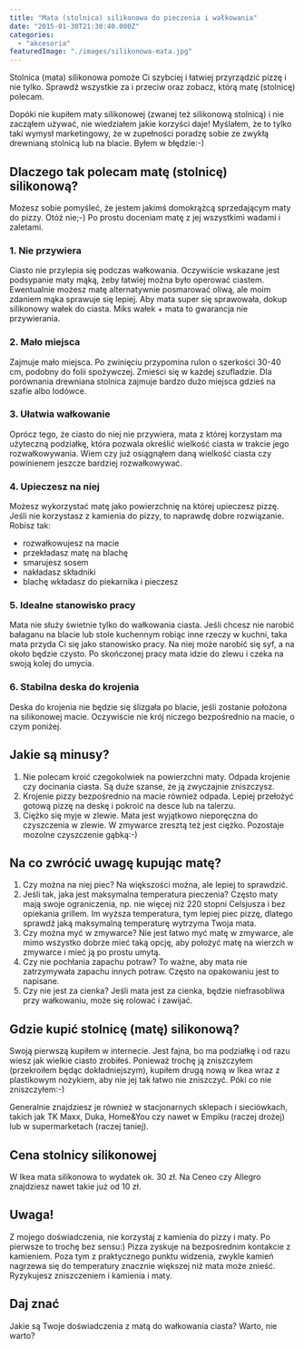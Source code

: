 ```yaml
---
title: "Mata (stolnica) silikonowa do pieczenia i wałkowania"
date: "2015-01-30T21:30:40.000Z"
categories: 
  - "akcesoria"
featuredImage: "./images/silikonowa-mata.jpg"
---
```


Stolnica (mata) silikonowa pomoże Ci szybciej i łatwiej przyrządzić pizzę i nie tylko. Sprawdź wszystkie za i przeciw oraz zobacz, którą matę (stolnicę) polecam.

Dopóki nie kupiłem maty silikonowej (zwanej też silikonową stolnicą) i nie zacząłem używać, nie wiedziałem jakie korzyści daje! Myślałem, że to tylko taki wymysł marketingowy, że w zupełności poradzę sobie ze zwykłą drewnianą stolnicą lub na blacie. Byłem w błędzie:-)

## Dlaczego tak polecam matę (stolnicę) silikonową?

Możesz sobie pomyśleć, że jestem jakimś domokrążcą sprzedającym maty do pizzy. Otóż nie;-) Po prostu doceniam matę z jej wszystkimi wadami i zaletami.

### 1\. Nie przywiera

Ciasto nie przylepia się podczas wałkowania. Oczywiście wskazane jest podsypanie maty mąką, żeby łatwiej można było operować ciastem. Ewentualnie możesz matę alternatywnie posmarować oliwą, ale moim zdaniem mąka sprawuje się lepiej. Aby mata super się sprawowała, dokup silikonowy wałek do ciasta. Miks wałek + mata to gwarancja nie przywierania.

### 2\. Mało miejsca

Zajmuje mało miejsca. Po zwinięciu przypomina rulon o szerkości 30-40 cm, podobny do folii spożywczej. Zmieści się w każdej szufladzie. Dla porównania drewniana stolnica zajmuje bardzo dużo miejsca gdzieś na szafie albo lodówce.

### 3\. Ułatwia wałkowanie

Oprócz tego, że ciasto do niej nie przywiera, mata z której korzystam ma użyteczną podziałkę, która pozwala określić wielkość ciasta w trakcie jego rozwałkowywania. Wiem czy już osiągnąłem daną wielkość ciasta czy powinienem jeszcze bardziej rozwałkowywać.

### 4\. Upieczesz na niej

Możesz wykorzystać matę jako powierzchnię na której upieczesz pizzę. Jeśli nie korzystasz z kamienia do pizzy, to naprawdę dobre rozwiązanie. Robisz tak:

- rozwałkowujesz na macie
- przekładasz matę na blachę
- smarujesz sosem
- nakładasz składniki
- blachę wkładasz do piekarnika i pieczesz

### 5\. Idealne stanowisko pracy

Mata nie służy świetnie tylko do wałkowania ciasta. Jeśli chcesz nie narobić bałaganu na blacie lub stole kuchennym robiąc inne rzeczy w kuchni, taka mata przyda Ci się jako stanowisko pracy. Na niej może narobić się syf, a na około będzie czysto. Po skończonej pracy mata idzie do zlewu i czeka na swoją kolej do umycia.

### 6\. Stabilna deska do krojenia

Deska do krojenia nie będzie się ślizgała po blacie, jeśli zostanie położona na silikonowej macie. Oczywiście nie krój niczego bezpośrednio na macie, o czym poniżej.

## Jakie są minusy?

1. Nie polecam kroić czegokolwiek na powierzchni maty. Odpada krojenie czy docinania ciasta. Są duże szanse, że ją zwyczajnie zniszczysz.
2. Krojenie pizzy bezpośrednio na macie również odpada. Lepiej przełożyć gotową pizzę na deskę i pokroić na desce lub na talerzu.
3. Ciężko się myje w zlewie. Mata jest wyjątkowo nieporęczna do czyszczenia w zlewie. W zmywarce zresztą też jest ciężko. Pozostaje mozolne czyszczenie gąbką:-)

## Na co zwrócić uwagę kupując matę?

1. Czy można na niej piec? Na większości można, ale lepiej to sprawdzić.
2. Jeśli tak, jaka jest maksymalna temperatura pieczenia? Często maty mają swoje ograniczenia, np. nie więcej niż 220 stopni Celsjusza i bez opiekania grillem. Im wyższa temperatura, tym lepiej piec pizzę, dlatego sprawdź jaką maksymalną temperaturę wytrzyma Twoja mata.
3. Czy można myć w zmywarce? Nie jest łatwo myć matę w zmywarce, ale mimo wszystko dobrze mieć taką opcję, aby położyć matę na wierzch w zmywarce i mieć ją po prostu umytą.
4. Czy nie pochłania zapachu potraw? To ważne, aby mata nie zatrzymywała zapachu innych potraw. Często na opakowaniu jest to napisane.
5. Czy nie jest za cienka? Jeśli mata jest za cienka, będzie niefrasobliwa przy wałkowaniu, może się rolować i zawijać.

## Gdzie kupić stolnicę (matę) silikonową?

Swoją pierwszą kupiłem w internecie. Jest fajna, bo ma podziałkę i od razu wiesz jak wielkie ciasto zrobiłeś. Ponieważ trochę ją zniszczyłem (przekroiłem będąc dokładniejszym), kupiłem drugą nową w Ikea wraz z plastikowym nożykiem, aby nie jej tak łatwo nie zniszczyć. Póki co nie zniszczyłem:-)

Generalnie znajdziesz je również w stacjonarnych sklepach i sieciówkach, takich jak TK Maxx, Duka, Home&You czy nawet w Empiku (raczej drożej) lub w supermarketach (raczej taniej).

## Cena stolnicy silikonowej

W Ikea mata silikonowa to wydatek ok. 30 zł. Na Ceneo czy Allegro znajdziesz nawet takie już od 10 zł.

## Uwaga!

Z mojego doświadczenia, nie korzystaj z kamienia do pizzy i maty. Po pierwsze to trochę bez sensu:) Pizza zyskuje na bezpośrednim kontakcie z kamieniem. Poza tym z praktycznego punktu widzenia, zwykle kamień nagrzewa się do temperatury znacznie większej niż mata może znieść. Ryzykujesz zniszczeniem i kamienia i maty.

## Daj znać

Jakie są Twoje doświadczenia z matą do wałkowania ciasta? Warto, nie warto?
